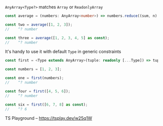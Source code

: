 `AnyArray<Type?>` matches `Array` or `ReadonlyArray`

```ts
const average = (numbers: AnyArray<number>) => numbers.reduce((sum, n) => sum + n, 0) / numbers.length;

const two = average([1, 2, 3]);
//    ^? number

const three = average([1, 2, 3, 4, 5] as const);
//    ^? number
```

It's handy to use it with default `Type` in generic constraints

```ts
const first = <Type extends AnyArray>(tuple: readonly [...Type]) => tuple[0] as Type[0];

const numbers = [1, 2, 3];

const one = first(numbers);
//    ^? number

const four = first([4, 5, 6]);
//    ^? number

const six = first([6, 7, 8] as const);
//    ^? 6
```

TS Playground – https://tsplay.dev/w25q1W
